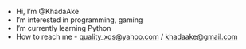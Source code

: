 - Hi, I’m @KhadaAke
- I’m interested in programming, gaming
- I’m currently learning Python
- How to reach me - quality_xqs@yahoo.com / khadaake@gmail.com

<!---
KhadaAke/KhadaAke is a ✨ special ✨ repository because its `README.md` (this file) appears on your GitHub profile.
You can click the Preview link to take a look at your changes.
--->
